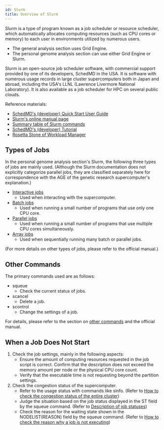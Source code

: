 ```yaml
---
id: Slurm
title: Overview of Slurm
---
```


Slurm is a type of program known as a job scheduler or resource scheduler, which automatically allocates computing resources (such as CPU cores or memory) to each user in environments utilized by numerous users.
- The general analysis section uses Grid Engine.
- The personal genome analysis section can use either Grid Engine or Slurm.

Slurm is an open-source job scheduler software, with commercial support provided by one of its developers, SchedMD in the USA. It is software with numerous usage records in large cluster supercomputers both in Japan and abroad, including the USA's LLNL (Lawrence Livermore National Laboratory). It is also available as a job scheduler for HPC on several public clouds.

Reference materials:

- [SchedMD's (developer) Quick Start User Guide](https://slurm.schedmd.com/quickstart.html)
- [Slurm's online manual page](https://slurm.schedmd.com/man_index.html)
- [Summary table of Slurm commands](https://slurm.schedmd.com/pdfs/summary.pdf)
- [SchedMD's (developer) Tutorial](https://slurm.schedmd.com/tutorials.html)
- [Rosetta Stone of Workload Manager](https://slurm.schedmd.com/rosetta.pdf)

## Types of Jobs

In the personal genome analysis section's Slurm, the following three types of jobs are mainly used. (Although the Slurm documentation does not explicitly categorize parallel jobs, they are classified separately here for correspondence with the AGE of the genetic research supercomputer's explanation.)

- [Interactive jobs](software/Slurm/interactive_jobs.md)
  - Used when interacting with the supercomputer.
- [Batch jobs](software/Slurm/batch_jobs.md)
  - Used when running a small number of programs that use only one CPU core.
- [Parallel jobs](software/Slurm/parallel_jobs.md)
  - Used when running a small number of programs that use multiple CPU cores simultaneously.
- [Array jobs](software/Slurm/array_jobs.md)
  - Used when sequentially running many batch or parallel jobs.

(For more details on other types of jobs, please refer to the official manual.)

## Other Commands

The primary commands used are as follows:

- squeue
    - Check the current status of jobs.
- scancel
    - Delete a job.
- scontrol
    - Change the settings of a job.

For details, please refer to the section on [other commands](/software/Slurm/other_commands) and the official manual.

## When a Job Does Not Start

1. Check the job settings, mainly in the following aspects:
    - Ensure the amount of computing resources requested in the job script is correct. Confirm that the description does not exceed the memory amount per node or the physical CPU core count.
    - Verify that the executable time is not requesting beyond the partition settings.
2. Check the congestion status of the supercomputer.
    - Refer to the usage status with commands like sinfo. (Refer to [How to check the congestion status of the entire cluster](/software/Slurm/other_commands#how-to-check-the-congestion-status-of-the-entire-cluster-sinfo-squeue))
    - Judge the situation based on the job status displayed in the ST field by the squeue command. (Refer to [Description of job statuses](/software/Slurm/other_commands#description-of-job-statuses-st-field))
    - Check the reason for the waiting state shown in the NODELIST(REASON) field by the squeue command. (Refer to [How to check the reason why a job is not executing](/software/Slurm/other_commands#how-to-check-the-reason-why-a-job-is-not-executing))
